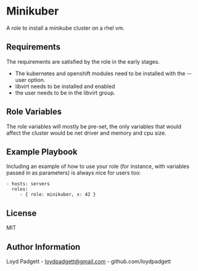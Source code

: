 Minikuber
=========

A role to install a minikube cluster on a rhel vm. 

Requirements
------------

The requirements are satisfied by the role in the early stages. 
- The kubernetes and openshift modules need to be installed with the --user option. 
- libvirt needs to be installed and enabled
- the user needs to be in the libvirt group. 

Role Variables
--------------

The role variables will mostly be pre-set, the only variables that would affect the cluster would be net driver and memory and cpu size. 

Example Playbook
----------------

Including an example of how to use your role (for instance, with variables passed in as parameters) is always nice for users too:

    - hosts: servers
      roles:
         - { role: minikuber, x: 42 }

License
-------

MIT

Author Information
------------------

Loyd Padgett - loydpadgett@gmail.com - github.com/loydpadgett
